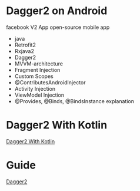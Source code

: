 # Dagger2 on Android
facebook V2 App open-source mobile app
 * java 
 * Retrofit2
 * Rxjava2
 * Dagger2
 * MVVM-architecture
 * Fragment Injection
 * Custom Scopes
 * @ContributesAndroidInjector
 * Activity Injection
 * ViewModel Injection
 * @Provides, @Binds, @BindsInstance explanation
 
 # Dagger2 With Kotlin 
 [Dagger2 With Kotlin](https://github.com/AhmedOmara14/FaceBookVersion2_With_Kotlin_Dagger2-)
 
 # Guide
 [Dagger2](https://developer.android.com/training/dependency-injection/dagger-android)
